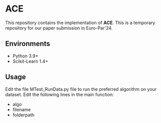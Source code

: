 # ACE

This repository contains the implementation of **ACE**. This is a temporary repository for our paper submission in Euro-Par'24.

## Environments
* Python 3.9+
* Scikit-Learn 1.4+

## Usage
Edit the file MTest_RunData.py file to run the preferred algorithm on your dataset.
Edit the following lines in the main function:
* algo
* filename
* folderpath
